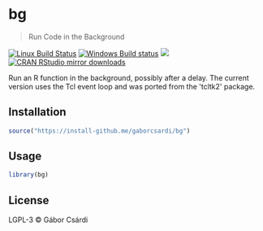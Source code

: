 


# bg

> Run Code in the Background

[![Linux Build Status](https://travis-ci.org/gaborcsardi/bg.svg?branch=master)](https://travis-ci.org/gaborcsardi/bg)
[![Windows Build status](https://ci.appveyor.com/api/projects/status/github/gaborcsardi/bg?svg=true)](https://ci.appveyor.com/project/gaborcsardi/bg)
[![](http://www.r-pkg.org/badges/version/bg)](http://www.r-pkg.org/pkg/bg)
[![CRAN RStudio mirror downloads](http://cranlogs.r-pkg.org/badges/bg)](http://www.r-pkg.org/pkg/bg)

Run an R function in the background, possibly after a delay. The current
version uses the Tcl event loop and was ported from the 'tcltk2' package.

## Installation


```r
source("https://install-github.me/gaborcsardi/bg")
```

## Usage


```r
library(bg)
```

## License

LGPL-3 © Gábor Csárdi
